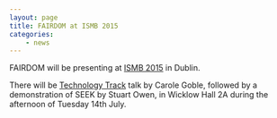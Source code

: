```yaml
---
layout: page
title: FAIRDOM at ISMB 2015
categories:
    - news
---
```


FAIRDOM will be presenting at [ISMB 2015](http://www.iscb.org/ismbeccb2015) in Dublin.

There will be [Technology Track](http://www.iscb.org/cms_addon/conferences/ismbeccb2015/technologytrack.php) talk by Carole Goble, followed by a demonstration of SEEK by Stuart Owen, in Wicklow Hall 2A during the afternoon of Tuesday 14th July.